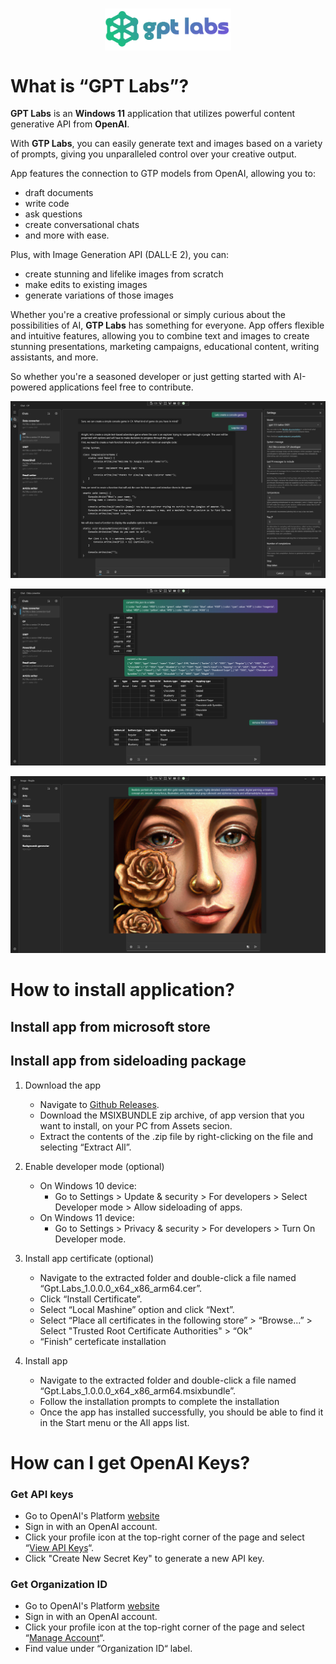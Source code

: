 <h1 align=center>
    <img align=center width="40%" src="https://github.com/mnikonov/gpt-labs/blob/main/src/Gpt.Labs/splash.png?raw=true" />
</h1>

# What is “GPT Labs”?

**GPT Labs** is an **Windows 11** application that utilizes powerful content generative API from **OpenAI**. 

With **GTP Labs**, you can easily generate text and images based on a variety of prompts, giving you unparalleled control over your creative output.

App features the connection to GTP models from OpenAI, allowing you to:

- draft documents 
- write code 
- ask questions 
- create conversational chats 
- and more with ease. 

Plus, with Image Generation API (DALL·E 2), you can:

- create stunning and lifelike images from scratch
- make edits to existing images
- generate variations of those images

Whether you're a creative professional or simply curious about the possibilities of AI, **GTP Labs** has something for everyone. App offers flexible and intuitive features, allowing you to combine text and images to create stunning presentations, marketing campaigns, educational content, writing assistants, and more.

So whether you're a seasoned developer or just getting started with AI-powered applications feel free to contribute. 

![GPT](https://github.com/mnikonov/gpt-labs/blob/main/content/screens/store_screenshots_2732-1536_1.png?raw=true)

![GPT](https://github.com/mnikonov/gpt-labs/blob/main/content/screens/store_screenshots_2732-1536_2.png?raw=true)

![GPT](https://github.com/mnikonov/gpt-labs/blob/main/content/screens/store_screenshots_2732-1536_5.png?raw=true)

# How to install application?

## Install app from microsoft store

## Install app from sideloading package

1. Download the app 

    - Navigate to [Github Releases](https://github.com/mnikonov/gpt-labs/releases).
    - Download the MSIXBUNDLE zip archive, of app version that you want to install, on your PC from Assets secion.
    - Extract the contents of the .zip file by right-clicking on the file and selecting “Extract All”.

2. Enable developer mode (optional)

    - On Windows 10 device:
        - Go to Settings > Update & security > For developers > Select Developer mode > Allow sideloading of apps.
    - On Windows 11 device:
        - Go to Settings > Privacy & security > For developers > Turn On Developer mode.

3. Install app certificate (optional)

    - Navigate to the extracted folder and double-click a file named “Gpt.Labs_1.0.0.0_x64_x86_arm64.cer”.
    - Click “Install Certificate”.
    - Select “Local Mashine” option and click “Next”.
    - Select “Place all certificates in the following store” > “Browse...” > Select "Trusted Root Certificate Authorities" >  “Ok”
    - “Finish” certeficate installation

4. Install app

    - Navigate to the extracted folder and double-click a file named “Gpt.Labs_1.0.0.0_x64_x86_arm64.msixbundle”.
    - Follow the installation prompts to complete the installation
    - Once the app has installed successfully, you should be able to find it in the Start menu or the All apps list.

# How can I get OpenAI Keys?

### Get API keys

- Go to OpenAI's Platform [website](https://platform.openai.com) 
- Sign in with an OpenAI account.
- Click your profile icon at the top-right corner of the page and select “[View API Keys](https://platform.openai.com/account/api-keys)“.
- Click "Create New Secret Key" to generate a new API key.

### Get Organization ID

- Go to OpenAI's Platform [website](https://platform.openai.com) 
- Sign in with an OpenAI account.
- Click your profile icon at the top-right corner of the page and select “[Manage Account](https://platform.openai.com/account/org-settings)“.
- Find value under “Organization ID“ label.